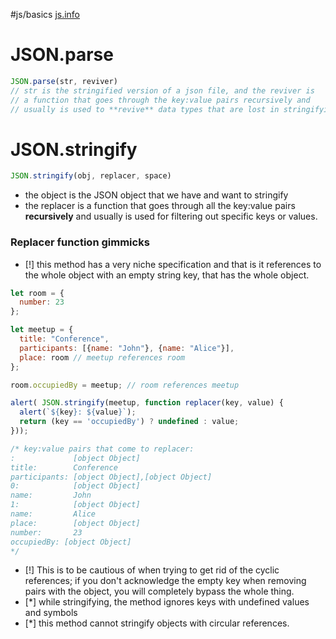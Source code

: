 #js/basics [js.info](https://javascript.info/json)

# JSON.parse
```javascript
JSON.parse(str, reviver)
// str is the stringified version of a json file, and the reviver is
// a function that goes through the key:value pairs recursively and
// usually is used to **revive** data types that are lost in stringifying them.
```

# JSON.stringify
```javascript
JSON.stringify(obj, replacer, space)
```
- the object is the JSON object that we have and want to stringify
- the replacer is a function that goes through all the key:value pairs **recursively** and usually is used for filtering out specific keys or values.
### Replacer function gimmicks
- [!] this method has a very niche specification and that is it references to the whole object with an empty string key, that has the whole object.
```js
let room = {
  number: 23
};

let meetup = {
  title: "Conference",
  participants: [{name: "John"}, {name: "Alice"}],
  place: room // meetup references room
};

room.occupiedBy = meetup; // room references meetup

alert( JSON.stringify(meetup, function replacer(key, value) {
  alert(`${key}: ${value}`);
  return (key == 'occupiedBy') ? undefined : value;
}));

/* key:value pairs that come to replacer:
:             [object Object]
title:        Conference
participants: [object Object],[object Object]
0:            [object Object]
name:         John
1:            [object Object]
name:         Alice
place:        [object Object]
number:       23
occupiedBy: [object Object]
*/
```
- [!] This is to be cautious of when trying to get rid of the cyclic references; if you don't acknowledge the empty key when removing pairs with the object, you will completely bypass the whole thing.
- [*] while stringifying, the method ignores keys with undefined values and symbols
- [*] this method cannot stringify objects with circular references.